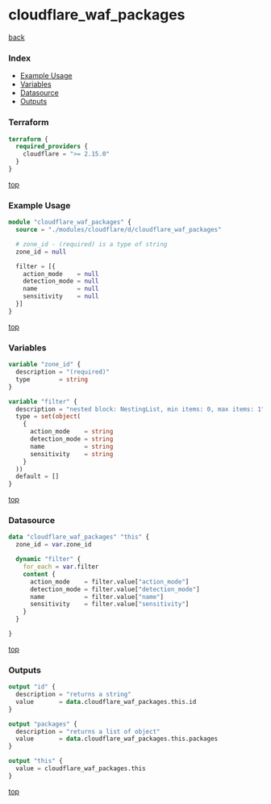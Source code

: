 # cloudflare_waf_packages

[back](../cloudflare.md)

### Index

- [Example Usage](#example-usage)
- [Variables](#variables)
- [Datasource](#datasource)
- [Outputs](#outputs)

### Terraform

```terraform
terraform {
  required_providers {
    cloudflare = ">= 2.15.0"
  }
}
```

[top](#index)

### Example Usage

```terraform
module "cloudflare_waf_packages" {
  source = "./modules/cloudflare/d/cloudflare_waf_packages"

  # zone_id - (required) is a type of string
  zone_id = null

  filter = [{
    action_mode    = null
    detection_mode = null
    name           = null
    sensitivity    = null
  }]
}
```

[top](#index)

### Variables

```terraform
variable "zone_id" {
  description = "(required)"
  type        = string
}

variable "filter" {
  description = "nested block: NestingList, min items: 0, max items: 1"
  type = set(object(
    {
      action_mode    = string
      detection_mode = string
      name           = string
      sensitivity    = string
    }
  ))
  default = []
}
```

[top](#index)

### Datasource

```terraform
data "cloudflare_waf_packages" "this" {
  zone_id = var.zone_id

  dynamic "filter" {
    for_each = var.filter
    content {
      action_mode    = filter.value["action_mode"]
      detection_mode = filter.value["detection_mode"]
      name           = filter.value["name"]
      sensitivity    = filter.value["sensitivity"]
    }
  }

}
```

[top](#index)

### Outputs

```terraform
output "id" {
  description = "returns a string"
  value       = data.cloudflare_waf_packages.this.id
}

output "packages" {
  description = "returns a list of object"
  value       = data.cloudflare_waf_packages.this.packages
}

output "this" {
  value = cloudflare_waf_packages.this
}
```

[top](#index)